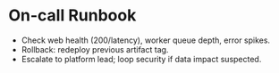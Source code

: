 # On-call Runbook
- Check web health (200/latency), worker queue depth, error spikes.
- Rollback: redeploy previous artifact tag.
- Escalate to platform lead; loop security if data impact suspected.
